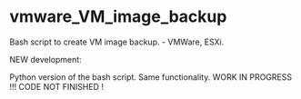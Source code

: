 # vmware_VM_image_backup
Bash script to create VM image backup. - VMWare, ESXi.

NEW development: 

Python version of the bash script. Same functionality. WORK IN PROGRESS !!! CODE NOT FINISHED !
